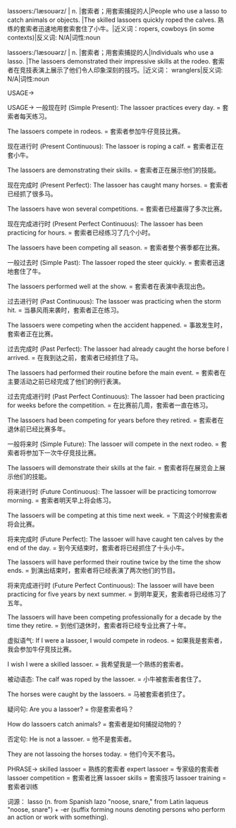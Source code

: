 lassoers:/ˈlæsoʊərz/
| n. |套索者；用套索捕捉的人|People who use a lasso to catch animals or objects. |The skilled lassoers quickly roped the calves.  熟练的套索者迅速地用套索套住了小牛。|近义词：ropers, cowboys (in some contexts)|反义词: N/A|词性:noun


lassoers:/ˈlæsoʊərz/
| n. |套索者；用套索捕捉的人|Individuals who use a lasso. |The lassoers demonstrated their impressive skills at the rodeo.  套索者在竞技表演上展示了他们令人印象深刻的技巧。|近义词： wranglers|反义词: N/A|词性:noun


USAGE->

USAGE->
一般现在时 (Simple Present):
The lassoer practices every day. = 套索者每天练习。

The lassoers compete in rodeos. = 套索者参加牛仔竞技比赛。


现在进行时 (Present Continuous):
The lassoer is roping a calf. = 套索者正在套小牛。

The lassoers are demonstrating their skills. = 套索者正在展示他们的技能。


现在完成时 (Present Perfect):
The lassoer has caught many horses. = 套索者已经抓了很多马。

The lassoers have won several competitions. = 套索者已经赢得了多次比赛。


现在完成进行时 (Present Perfect Continuous):
The lassoer has been practicing for hours. = 套索者已经练习了几个小时。

The lassoers have been competing all season. = 套索者整个赛季都在比赛。


一般过去时 (Simple Past):
The lassoer roped the steer quickly. = 套索者迅速地套住了牛。

The lassoers performed well at the show. = 套索者在表演中表现出色。


过去进行时 (Past Continuous):
The lassoer was practicing when the storm hit. = 当暴风雨来袭时，套索者正在练习。

The lassoers were competing when the accident happened. = 事故发生时，套索者正在比赛。


过去完成时 (Past Perfect):
The lassoer had already caught the horse before I arrived. = 在我到达之前，套索者已经抓住了马。

The lassoers had performed their routine before the main event. = 套索者在主要活动之前已经完成了他们的例行表演。


过去完成进行时 (Past Perfect Continuous):
The lassoer had been practicing for weeks before the competition. = 在比赛前几周，套索者一直在练习。

The lassoers had been competing for years before they retired. = 套索者在退休前已经比赛多年。


一般将来时 (Simple Future):
The lassoer will compete in the next rodeo. = 套索者将参加下一次牛仔竞技比赛。

The lassoers will demonstrate their skills at the fair. = 套索者将在展览会上展示他们的技能。


将来进行时 (Future Continuous):
The lassoer will be practicing tomorrow morning. = 套索者明天早上将会练习。

The lassoers will be competing at this time next week. = 下周这个时候套索者将会比赛。


将来完成时 (Future Perfect):
The lassoer will have caught ten calves by the end of the day. = 到今天结束时，套索者将已经抓住了十头小牛。

The lassoers will have performed their routine twice by the time the show ends. = 到演出结束时，套索者将已经表演了两次他们的节目。


将来完成进行时 (Future Perfect Continuous):
The lassoer will have been practicing for five years by next summer. = 到明年夏天，套索者将已经练习了五年。

The lassoers will have been competing professionally for a decade by the time they retire. = 到他们退休时，套索者将已经专业比赛了十年。


虚拟语气:
If I were a lassoer, I would compete in rodeos. = 如果我是套索者，我会参加牛仔竞技比赛。

I wish I were a skilled lassoer. = 我希望我是一个熟练的套索者。

被动语态:
The calf was roped by the lassoer. = 小牛被套索者套住了。

The horses were caught by the lassoers. = 马被套索者抓住了。

疑问句:
Are you a lassoer? = 你是套索者吗？

How do lassoers catch animals? = 套索者是如何捕捉动物的？


否定句:
He is not a lassoer. = 他不是套索者。

They are not lassoing the horses today. = 他们今天不套马。

PHRASE->
skilled lassoer = 熟练的套索者
expert lassoer = 专家级的套索者
lassoer competition = 套索者比赛
lassoer skills = 套索技巧
lassoer training = 套索者训练



词源： lasso (n. from Spanish lazo "noose, snare," from Latin laqueus "noose, snare") + -er (suffix forming nouns denoting persons who perform an action or work with something).

